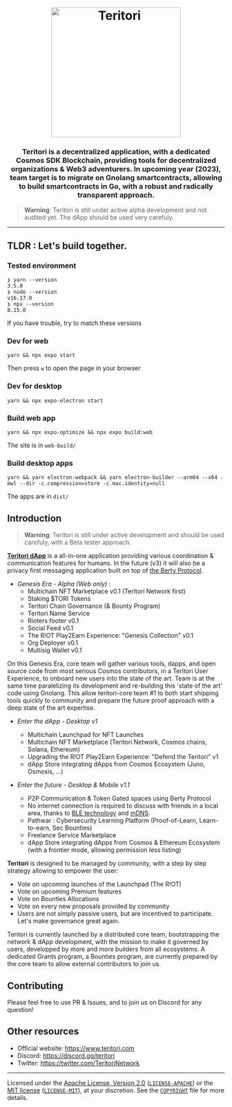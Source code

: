 
<h1 align="center">
  <img src="https://i.postimg.cc/C1zJ8fmM/Twitter-Original-Header-Dots-curvemode.png" alt="Teritori" title="Teritori" height="300px" />
</h1>

<h3 align="center"> Teritori is a decentralized application, with a dedicated Cosmos SDK Blockchain, providing tools for decentralized organizations & Web3 adventurers. In upcoming year (2023), team target is to migrate on Gnolang smartcontracts, allowing to build smartcontracts in Go, with a robust and radically transparent approach. </h3>

> **Warning**: Teritori is still under active alpha development and not audited yet. The dApp should be used very carefuly.

---

## TLDR : Let's build together.

### Tested environment

```
❯ yarn --version
3.5.0
❯ node --version
v16.17.0
❯ npx --version
8.15.0
```

If you have trouble, try to match these versions

### Dev for web

```
yarn && npx expo start
```

Then press `w` to open the page in your browser

### Dev for desktop

```
yarn && npx expo-electron start
```

### Build web app

```
yarn && npx expo-optimize && npx expo build:web
```

The site is in `web-build/`

### Build desktop apps

```
yarn && yarn electron-webpack && yarn electron-builder --arm64 --x64 -mwl --dir -c.compression=store -c.mac.identity=null
```

The apps are in `dist/`

## Introduction

> **Warning**: Teritori is still under active development and should be used carefuly, with a Beta tester approach.

**[Teritori dApp](https://www.teritori.com/)** is a all-in-one application providing various coordination & communication features for humans. 
In the future (v3) it will also be a privacy first messaging application built on top of [the Berty Protocol](https://berty.tech/docs/protocol/).

- *Genesis Era - Alpha (Web only)* :
    - Multichain NFT Marketplace v0.1 (Teritori Network first)
    - Staking $TORI Tokens 
    - Teritori Chain Governance (& Bounty Program)
    - Teritori Name Service
    - Rioters footer v0.1
    - Social Feed v0.1
    - The R!OT Play2Earn Experience: "Genesis Collection" v0.1
    - Org Deployer v0.1
    - Multisig Wallet v0.1
    
On this Genesis Era, core team will gather various tools, dapps, and open source code from most serious Cosmos contributors, in a Teritori User Experience, to onboard new users into the state of the art. Team is at the same time paralelizing its development and re-building this 'state of the art' code using Gnolang. This allow teritori-core team #1 to both start shipping tools quickly to community and prepare the future proof approach with a deep state of the art expertise.

- *Enter the dApp - Desktop v1* 
    - Multichain Launchpad for NFT Launches
    - Multichain NFT Marketplace (Teritori Network, Cosmos chains, Solana, Ethereum)
    - Upgrading the R!OT Play2Earn Experience: "Defend the Teritori" v1
    - dApp Store integrating dApps from Cosmos Ecosystem (Juno, Osmosis, ...)

- *Enter the future - Desktop & Mobile v1.1*
    - P2P Communication & Token Gated spaces using Berty Protocol
    - No internet connection is required to discuss with friends in a local area, thanks to [BLE technology](https://en.wikipedia.org/wiki/Bluetooth_Low_Energy) and [mDNS](https://en.wikipedia.org/wiki/Multicast_DNS).
    - Pathwar : Cybersecurity Learning Platform (Proof-of-Learn, Learn-to-earn, Sec Bounties)
    - Freelance Service Marketplace 
    - dApp Store integrating dApps from Cosmos & Ethereum Ecosystem (with a frontier mode, allowing permission less listing)



**Teritori** is designed to be managed by community, with a step by step strategy allowing to empower the user:

- Vote on upcoming launches of the Launchpad (The R!OT)
- Vote on upcoming Premium features
- Vote on Bounties Allocations
- Vote on every new proposals provided by community 
- Users are not simply passive users, but are incentived to participate. Let's make governance great again.

Teritori is currently launched by a distributed core team, bootstrapping the network & dApp development, with the mission to make it governed by users, developped by more and more builders from all ecosystems. 
A dedicated Grants program, a Bounties program, are currently prepared by the core team to allow external contributors to join us.


## Contributing

Please feel free to use PR & Issues, and to join us on Discord for any question!

## Other resources

- Official website: https://www.teritori.com
- Discord: https://discord.gg/teritori
- Twitter: https://twitter.com/TeritoriNetwork

___

Licensed under the [Apache License, Version 2.0](https://www.apache.org/licenses/LICENSE-2.0) ([`LICENSE-APACHE`](LICENSE-APACHE)) or the [MIT license](https://opensource.org/licenses/MIT) ([`LICENSE-MIT`](LICENSE-MIT)), at your discretion. See the [`COPYRIGHT`](COPYRIGHT) file for more details.

